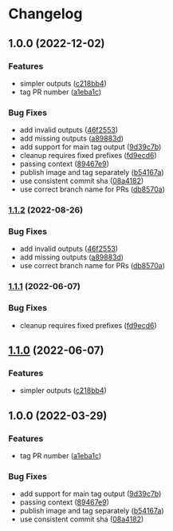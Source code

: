 # Changelog

## 1.0.0 (2022-12-02)


### Features

* simpler outputs ([c218bb4](https://www.github.com/leap-financial/docker-meta-action/commit/c218bb418c2aaad2406e44d1e8d000d35caf1a7f))
* tag PR number ([a1eba1c](https://www.github.com/leap-financial/docker-meta-action/commit/a1eba1c852a841f2825da1b83f29465b123479a5))


### Bug Fixes

* add invalid outputs ([46f2553](https://www.github.com/leap-financial/docker-meta-action/commit/46f2553dde341aa839b8c76db165b04169b7e0ed))
* add missing outputs ([a89883d](https://www.github.com/leap-financial/docker-meta-action/commit/a89883d0813e6693e2aee34f282d4076e3c258e3))
* add support for main tag output ([9d39c7b](https://www.github.com/leap-financial/docker-meta-action/commit/9d39c7b656c4cff8bf5960f831cd449e62ff4b21))
* cleanup requires fixed prefixes ([fd9ecd6](https://www.github.com/leap-financial/docker-meta-action/commit/fd9ecd6465f37bfb1b045c12b528e4a1063d0294))
* passing context ([89467e9](https://www.github.com/leap-financial/docker-meta-action/commit/89467e9a13a6def09cc158b58276ead636627fe2))
* publish image and tag separately ([b54167a](https://www.github.com/leap-financial/docker-meta-action/commit/b54167a7fadeeca16eeb15f9d84c454728a49936))
* use consistent commit sha ([08a4182](https://www.github.com/leap-financial/docker-meta-action/commit/08a418268b989b949c2fc67a798675cb0cf48d46))
* use correct branch name for PRs ([db8570a](https://www.github.com/leap-financial/docker-meta-action/commit/db8570aa2ed0dbaadcd001ec3662764a11b5692f))

### [1.1.2](https://www.github.com/mikian/docker-meta-action/compare/v1.1.1...v1.1.2) (2022-08-26)


### Bug Fixes

* add invalid outputs ([46f2553](https://www.github.com/mikian/docker-meta-action/commit/46f2553dde341aa839b8c76db165b04169b7e0ed))
* add missing outputs ([a89883d](https://www.github.com/mikian/docker-meta-action/commit/a89883d0813e6693e2aee34f282d4076e3c258e3))
* use correct branch name for PRs ([db8570a](https://www.github.com/mikian/docker-meta-action/commit/db8570aa2ed0dbaadcd001ec3662764a11b5692f))

### [1.1.1](https://www.github.com/mikian/docker-meta-action/compare/v1.1.0...v1.1.1) (2022-06-07)


### Bug Fixes

* cleanup requires fixed prefixes ([fd9ecd6](https://www.github.com/mikian/docker-meta-action/commit/fd9ecd6465f37bfb1b045c12b528e4a1063d0294))

## [1.1.0](https://www.github.com/mikian/docker-meta-action/compare/v1.0.0...v1.1.0) (2022-06-07)


### Features

* simpler outputs ([c218bb4](https://www.github.com/mikian/docker-meta-action/commit/c218bb418c2aaad2406e44d1e8d000d35caf1a7f))

## 1.0.0 (2022-03-29)


### Features

* tag PR number ([a1eba1c](https://www.github.com/mikian/docker-meta-action/commit/a1eba1c852a841f2825da1b83f29465b123479a5))


### Bug Fixes

* add support for main tag output ([9d39c7b](https://www.github.com/mikian/docker-meta-action/commit/9d39c7b656c4cff8bf5960f831cd449e62ff4b21))
* passing context ([89467e9](https://www.github.com/mikian/docker-meta-action/commit/89467e9a13a6def09cc158b58276ead636627fe2))
* publish image and tag separately ([b54167a](https://www.github.com/mikian/docker-meta-action/commit/b54167a7fadeeca16eeb15f9d84c454728a49936))
* use consistent commit sha ([08a4182](https://www.github.com/mikian/docker-meta-action/commit/08a418268b989b949c2fc67a798675cb0cf48d46))
